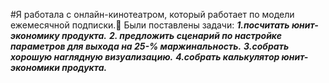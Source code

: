 #Я работала с онлайн-кинотеатром, который работает по модели ежемесячной подписки.🎥
Были поставлены задачи:
***1.посчитать юнит-экономику продукта.***
***2. предложить сценарий по настройке параметров для выхода на 25-% маржинальность.***
***3.собрать хорошую наглядную визуализацию.***
***4.собрать калькулятор юнит-экономики продукта.***
